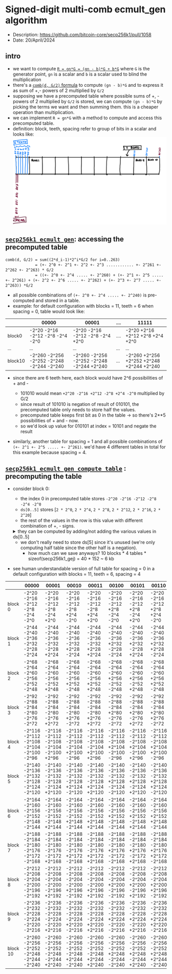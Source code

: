 # Signed-digit multi-comb ecmult_gen algorithm
- Description: https://github.com/bitcoin-core/secp256k1/pull/1058
- Date: 20/April/2024

## intro

- we want to compute [`R = gn*G = (gn - b)*G + b*G`](https://github.com/bitcoin-core/secp256k1/blob/4c341f89ab704205a89b5c5d404ed60f381f7c48/src/ecmult_gen_impl.h#L68) where `G` is the generator point, `gn` is a scalar and `b` is a scalar used to blind the multiplication
- there's a [`comb(d, G/2)` formula](https://github.com/bitcoin-core/secp256k1/blob/4c341f89ab704205a89b5c5d404ed60f381f7c48/src/ecmult_gen_impl.h#L95) to compute `(gn - b)*G` and to express it as sum of +,- powers of 2 multiplied by `G/2`
- supposing we have a precomputed table where possible sums of +, - powers of 2 multiplied by `G/2` is stored,
we can compute `(gn - b)*G` by picking the terms we want and then summing them. this is a cheaper operation than multiplication.
- we can implement `R = gn*G` with a method to compute and access this precomputed table.
- definition: block, teeth, spacing refer to group of bits in a scalar and looks like:
![block, teeth, spacing](./images/sdmc/sdmc_bts.jpg)
## [`secp256k1_ecmult_gen`](https://github.com/bitcoin-core/secp256k1/blob/4c341f89ab704205a89b5c5d404ed60f381f7c48/src/ecmult_gen_impl.h#L54): accessing the precomputed table

```
comb(d, G/2) = sum((2*d_i-1)*2^i*G/2 for i=0..263)
             = (+- 2^0 +- 2^1 +- 2^2 +- 2^3 ............ +- 2^261 +- 2^262 +- 2^263) * G/2
             = ((+- 2^0 +- 2^4 ..... +- 2^260) + (+- 2^1 +- 2^5 ..... +- 2^261) + (+- 2^2 +- 2^6 ..... +- 2^262) + (+- 2^3 +- 2^7 ..... +- 2^263)) *G/2
```
- all possible combinations of `(+- 2^0 +- 2^4 ..... +- 2^240)` is pre-computed and stored in a table.
- example: for default configuration with blocks = 11, teeth = 6 when spacing = 0, table would look like:

|         | 00000					                                | 00001					                                | ....	 | 11111                                     |
|---------|-------------------------------------------|-------------------------------------------|-------|-------------------------------------------|
| block0  | -2^20 -2^16 -2^12 -2^8 -2^4 -2^0          | -2^20 -2^16 -2^12 -2^8 -2^4 +2^0	         | ....	 | -2^20 +2^16 +2^12 +2^8 +2^4 +2^0          |
| ...     | ...                                       | ...                                       | ...   | ...                                       |
| block10 | -2^260 -2^256 -2^252 -2^248 -2^244 -2^240 | -2^260 -2^256 -2^252 -2^248 -2^244 +2^240 | ...   | -2^260 +2^256 +2^252 +2^248 +2^244 +2^240 |

- since there are 6 teeth here, each block would have 2^6 possibilities of + and -
  - 101010 would mean `+2^20 -2^16 +2^12 -2^8 +2^4 -2^0` multiplied by G/2
  - since result of 101010 is negation of result of 010101, the precomputed table only needs to store half the values.
  - precomputed table keeps first bit as 0 in the table -> so there's 2**5 possibilities of + and - now.
  - so we'd look up value for 010101 at index = 10101 and negate the result
  
- similarly, another table for spacing = 1 and all possible combinations of `(+- 2^1 +- 2^5 ..... +- 2^261)`. we'd have 4 different tables in total for this example because spacing = 4.

## [`secp256k1_ecmult_gen_compute_table`](https://github.com/bitcoin-core/secp256k1/blob/4c341f89ab704205a89b5c5d404ed60f381f7c48/src/ecmult_gen_compute_table_impl.h#L17) : precomputing the table

- consider block 0:
  - the index 0 in precomputed table stores `-2^20 -2^16 -2^12 -2^8 -2^4 -2^0`
  - `ds[0..5]` stores [`2 * 2^0`,  `2 * 2^4`, `2 * 2^8`, `2 * 2^12`, `2 * 2^16`, `2 * 2^20`]
  - the rest of the values in the row is this value with different combination of +, - signs.
  <details><summary>they can be computed by adding/not adding the various values in ds[0..5]</summary>

  ```
  ds[0] = 2  * (2 ^ (block * teeth * spacing)) * gen/2
  ds[1] = 2  * (2 ^ (block * teeth * spacing)) * (2 ^ spacing) * gen/2
  ds[2] = 2  * (2 ^ (block * teeth * spacing)) * (2 ^ 2*spacing) gen/2
  ds[3] = 2  * (2 ^ (block * teeth * spacing)) * (2 ^ 3*spacing) gen/2
  ds[4] = 2  * (2 ^ (block * teeth * spacing)) * (2 ^ 4*spacing) gen/2
  ds[5] = 2  * (2 ^ (block * teeth * spacing)) * (2 ^ 5*spacing) gen/2
  
  vs[0] = - (2 ^ (block * teeth * spacing))
  - (2 ^ (block * teeth * spacing)) * (2 ^ spacing)
  - (2 ^ (block * teeth * spacing)) * (2 ^ 2*spacing)
  - (2 ^ (block * teeth * spacing)) * (2 ^ 3*spacing)
  ...
  - (2 ^ (block * teeth * spacing)) * (2 ^ (teeth-3)*spacing)
  - (2 ^ (block * teeth * spacing)) * (2 ^ (teeth-2)*spacing)
  - (2 ^ (block * teeth * spacing)) * (2 ^ (teeth-1)*spacing)
  
  vs[1] = vs[0] + ds[0]
  vs[1] = + (2 ^ (block * teeth * spacing))
  - (2 ^ (block * teeth * spacing)) * (2 ^ spacing)
  - (2 ^ (block * teeth * spacing)) * (2 ^ 2*spacing)
  - (2 ^ (block * teeth * spacing)) * (2 ^ 3*spacing)
  ...
  - (2 ^ (block * teeth * spacing)) * (2 ^ (teeth-3)*spacing)
  - (2 ^ (block * teeth * spacing)) * (2 ^ (teeth-2)*spacing)
  - (2 ^ (block * teeth * spacing)) * (2 ^ (teeth-1)*spacing)
  
  vs[2] = vs[0] + ds[1]
  vs[2] = - (2 ^ (block * teeth * spacing))
  + (2 ^ (block * teeth * spacing)) * (2 ^ spacing)
  - (2 ^ (block * teeth * spacing)) * (2 ^ 2*spacing)
  - (2 ^ (block * teeth * spacing)) * (2 ^ 3*spacing)
  ...
  - (2 ^ (block * teeth * spacing)) * (2 ^ (teeth-3)*spacing)
  - (2 ^ (block * teeth * spacing)) * (2 ^ (teeth-2)*spacing)
  - (2 ^ (block * teeth * spacing)) * (2 ^ (teeth-1)*spacing)
  ```
  ![table construction](./images/sdmc/sdmc_table.jpg)
    </details>

  - we don't really need to store ds[5] since it's unused (we're only computing half table since the other half is a negation).
    - how much can we save anyways? 10 blocks * 4 tables * sizeof(secp256k1_gej) = 40 * 152 ~ 6 kb
- see human understandable version of full table for spacing = 0 in a default configuration with blocks = 11, teeth = 6, spacing = 4


|          | 00000                                     | 00001                                     | 00010                                     | 00011                                     | 00100                                     | 00101                                     | 00110                                     | 00111                                     | 01000                                     | 01001                                     | 01010                                     | 01011                                     | 01100                                     | 01101                                     | 01110                                     | 01111                                     | 10000                                     | 10001                                     | 10010                                     | 10011                                     | 10100                                     | 10101                                     | 10110                                     | 10111                                     | 11000                                     | 11001                                     | 11010                                     | 11011                                     | 11100                                     | 11101                                     | 11110                                     | 11111                                     |
|----------|-------------------------------------------|-------------------------------------------|-------------------------------------------|-------------------------------------------|-------------------------------------------|-------------------------------------------|-------------------------------------------|-------------------------------------------|-------------------------------------------|-------------------------------------------|-------------------------------------------|-------------------------------------------|-------------------------------------------|-------------------------------------------|-------------------------------------------|-------------------------------------------|-------------------------------------------|-------------------------------------------|-------------------------------------------|-------------------------------------------|-------------------------------------------|-------------------------------------------|-------------------------------------------|-------------------------------------------|-------------------------------------------|-------------------------------------------|-------------------------------------------|-------------------------------------------|-------------------------------------------|-------------------------------------------|-------------------------------------------|-------------------------------------------|
| block 0  | -2^20 -2^16 -2^12 -2^8 -2^4 -2^0          | -2^20 -2^16 -2^12 -2^8 -2^4 +2^0          | -2^20 -2^16 -2^12 -2^8 +2^4 -2^0          | -2^20 -2^16 -2^12 -2^8 +2^4 +2^0          | -2^20 -2^16 -2^12 +2^8 -2^4 -2^0          | -2^20 -2^16 -2^12 +2^8 -2^4 +2^0          | -2^20 -2^16 -2^12 +2^8 +2^4 -2^0          | -2^20 -2^16 -2^12 +2^8 +2^4 +2^0          | -2^20 -2^16 +2^12 -2^8 -2^4 -2^0          | -2^20 -2^16 +2^12 -2^8 -2^4 +2^0          | -2^20 -2^16 +2^12 -2^8 +2^4 -2^0          | -2^20 -2^16 +2^12 -2^8 +2^4 +2^0          | -2^20 -2^16 +2^12 +2^8 -2^4 -2^0          | -2^20 -2^16 +2^12 +2^8 -2^4 +2^0          | -2^20 -2^16 +2^12 +2^8 +2^4 -2^0          | -2^20 -2^16 +2^12 +2^8 +2^4 +2^0          | -2^20 +2^16 -2^12 -2^8 -2^4 -2^0          | -2^20 +2^16 -2^12 -2^8 -2^4 +2^0          | -2^20 +2^16 -2^12 -2^8 +2^4 -2^0          | -2^20 +2^16 -2^12 -2^8 +2^4 +2^0          | -2^20 +2^16 -2^12 +2^8 -2^4 -2^0          | -2^20 +2^16 -2^12 +2^8 -2^4 +2^0          | -2^20 +2^16 -2^12 +2^8 +2^4 -2^0          | -2^20 +2^16 -2^12 +2^8 +2^4 +2^0          | -2^20 +2^16 +2^12 -2^8 -2^4 -2^0          | -2^20 +2^16 +2^12 -2^8 -2^4 +2^0          | -2^20 +2^16 +2^12 -2^8 +2^4 -2^0          | -2^20 +2^16 +2^12 -2^8 +2^4 +2^0          | -2^20 +2^16 +2^12 +2^8 -2^4 -2^0          | -2^20 +2^16 +2^12 +2^8 -2^4 +2^0          | -2^20 +2^16 +2^12 +2^8 +2^4 -2^0          | -2^20 +2^16 +2^12 +2^8 +2^4 +2^0          |
| block 1  | -2^44 -2^40 -2^36 -2^32 -2^28 -2^24       | -2^44 -2^40 -2^36 -2^32 -2^28 +2^24       | -2^44 -2^40 -2^36 -2^32 +2^28 -2^24       | -2^44 -2^40 -2^36 -2^32 +2^28 +2^24       | -2^44 -2^40 -2^36 +2^32 -2^28 -2^24       | -2^44 -2^40 -2^36 +2^32 -2^28 +2^24       | -2^44 -2^40 -2^36 +2^32 +2^28 -2^24       | -2^44 -2^40 -2^36 +2^32 +2^28 +2^24       | -2^44 -2^40 +2^36 -2^32 -2^28 -2^24       | -2^44 -2^40 +2^36 -2^32 -2^28 +2^24       | -2^44 -2^40 +2^36 -2^32 +2^28 -2^24       | -2^44 -2^40 +2^36 -2^32 +2^28 +2^24       | -2^44 -2^40 +2^36 +2^32 -2^28 -2^24       | -2^44 -2^40 +2^36 +2^32 -2^28 +2^24       | -2^44 -2^40 +2^36 +2^32 +2^28 -2^24       | -2^44 -2^40 +2^36 +2^32 +2^28 +2^24       | -2^44 +2^40 -2^36 -2^32 -2^28 -2^24       | -2^44 +2^40 -2^36 -2^32 -2^28 +2^24       | -2^44 +2^40 -2^36 -2^32 +2^28 -2^24       | -2^44 +2^40 -2^36 -2^32 +2^28 +2^24       | -2^44 +2^40 -2^36 +2^32 -2^28 -2^24       | -2^44 +2^40 -2^36 +2^32 -2^28 +2^24       | -2^44 +2^40 -2^36 +2^32 +2^28 -2^24       | -2^44 +2^40 -2^36 +2^32 +2^28 +2^24       | -2^44 +2^40 +2^36 -2^32 -2^28 -2^24       | -2^44 +2^40 +2^36 -2^32 -2^28 +2^24       | -2^44 +2^40 +2^36 -2^32 +2^28 -2^24       | -2^44 +2^40 +2^36 -2^32 +2^28 +2^24       | -2^44 +2^40 +2^36 +2^32 -2^28 -2^24       | -2^44 +2^40 +2^36 +2^32 -2^28 +2^24       | -2^44 +2^40 +2^36 +2^32 +2^28 -2^24       | -2^44 +2^40 +2^36 +2^32 +2^28 +2^24       |
| block 2  | -2^68 -2^64 -2^60 -2^56 -2^52 -2^48       | -2^68 -2^64 -2^60 -2^56 -2^52 +2^48       | -2^68 -2^64 -2^60 -2^56 +2^52 -2^48       | -2^68 -2^64 -2^60 -2^56 +2^52 +2^48       | -2^68 -2^64 -2^60 +2^56 -2^52 -2^48       | -2^68 -2^64 -2^60 +2^56 -2^52 +2^48       | -2^68 -2^64 -2^60 +2^56 +2^52 -2^48       | -2^68 -2^64 -2^60 +2^56 +2^52 +2^48       | -2^68 -2^64 +2^60 -2^56 -2^52 -2^48       | -2^68 -2^64 +2^60 -2^56 -2^52 +2^48       | -2^68 -2^64 +2^60 -2^56 +2^52 -2^48       | -2^68 -2^64 +2^60 -2^56 +2^52 +2^48       | -2^68 -2^64 +2^60 +2^56 -2^52 -2^48       | -2^68 -2^64 +2^60 +2^56 -2^52 +2^48       | -2^68 -2^64 +2^60 +2^56 +2^52 -2^48       | -2^68 -2^64 +2^60 +2^56 +2^52 +2^48       | -2^68 +2^64 -2^60 -2^56 -2^52 -2^48       | -2^68 +2^64 -2^60 -2^56 -2^52 +2^48       | -2^68 +2^64 -2^60 -2^56 +2^52 -2^48       | -2^68 +2^64 -2^60 -2^56 +2^52 +2^48       | -2^68 +2^64 -2^60 +2^56 -2^52 -2^48       | -2^68 +2^64 -2^60 +2^56 -2^52 +2^48       | -2^68 +2^64 -2^60 +2^56 +2^52 -2^48       | -2^68 +2^64 -2^60 +2^56 +2^52 +2^48       | -2^68 +2^64 +2^60 -2^56 -2^52 -2^48       | -2^68 +2^64 +2^60 -2^56 -2^52 +2^48       | -2^68 +2^64 +2^60 -2^56 +2^52 -2^48       | -2^68 +2^64 +2^60 -2^56 +2^52 +2^48       | -2^68 +2^64 +2^60 +2^56 -2^52 -2^48       | -2^68 +2^64 +2^60 +2^56 -2^52 +2^48       | -2^68 +2^64 +2^60 +2^56 +2^52 -2^48       | -2^68 +2^64 +2^60 +2^56 +2^52 +2^48       |
| block 3  | -2^92 -2^88 -2^84 -2^80 -2^76 -2^72       | -2^92 -2^88 -2^84 -2^80 -2^76 +2^72       | -2^92 -2^88 -2^84 -2^80 +2^76 -2^72       | -2^92 -2^88 -2^84 -2^80 +2^76 +2^72       | -2^92 -2^88 -2^84 +2^80 -2^76 -2^72       | -2^92 -2^88 -2^84 +2^80 -2^76 +2^72       | -2^92 -2^88 -2^84 +2^80 +2^76 -2^72       | -2^92 -2^88 -2^84 +2^80 +2^76 +2^72       | -2^92 -2^88 +2^84 -2^80 -2^76 -2^72       | -2^92 -2^88 +2^84 -2^80 -2^76 +2^72       | -2^92 -2^88 +2^84 -2^80 +2^76 -2^72       | -2^92 -2^88 +2^84 -2^80 +2^76 +2^72       | -2^92 -2^88 +2^84 +2^80 -2^76 -2^72       | -2^92 -2^88 +2^84 +2^80 -2^76 +2^72       | -2^92 -2^88 +2^84 +2^80 +2^76 -2^72       | -2^92 -2^88 +2^84 +2^80 +2^76 +2^72       | -2^92 +2^88 -2^84 -2^80 -2^76 -2^72       | -2^92 +2^88 -2^84 -2^80 -2^76 +2^72       | -2^92 +2^88 -2^84 -2^80 +2^76 -2^72       | -2^92 +2^88 -2^84 -2^80 +2^76 +2^72       | -2^92 +2^88 -2^84 +2^80 -2^76 -2^72       | -2^92 +2^88 -2^84 +2^80 -2^76 +2^72       | -2^92 +2^88 -2^84 +2^80 +2^76 -2^72       | -2^92 +2^88 -2^84 +2^80 +2^76 +2^72       | -2^92 +2^88 +2^84 -2^80 -2^76 -2^72       | -2^92 +2^88 +2^84 -2^80 -2^76 +2^72       | -2^92 +2^88 +2^84 -2^80 +2^76 -2^72       | -2^92 +2^88 +2^84 -2^80 +2^76 +2^72       | -2^92 +2^88 +2^84 +2^80 -2^76 -2^72       | -2^92 +2^88 +2^84 +2^80 -2^76 +2^72       | -2^92 +2^88 +2^84 +2^80 +2^76 -2^72       | -2^92 +2^88 +2^84 +2^80 +2^76 +2^72       |
| block 4  | -2^116 -2^112 -2^108 -2^104 -2^100 -2^96  | -2^116 -2^112 -2^108 -2^104 -2^100 +2^96  | -2^116 -2^112 -2^108 -2^104 +2^100 -2^96  | -2^116 -2^112 -2^108 -2^104 +2^100 +2^96  | -2^116 -2^112 -2^108 +2^104 -2^100 -2^96  | -2^116 -2^112 -2^108 +2^104 -2^100 +2^96  | -2^116 -2^112 -2^108 +2^104 +2^100 -2^96  | -2^116 -2^112 -2^108 +2^104 +2^100 +2^96  | -2^116 -2^112 +2^108 -2^104 -2^100 -2^96  | -2^116 -2^112 +2^108 -2^104 -2^100 +2^96  | -2^116 -2^112 +2^108 -2^104 +2^100 -2^96  | -2^116 -2^112 +2^108 -2^104 +2^100 +2^96  | -2^116 -2^112 +2^108 +2^104 -2^100 -2^96  | -2^116 -2^112 +2^108 +2^104 -2^100 +2^96  | -2^116 -2^112 +2^108 +2^104 +2^100 -2^96  | -2^116 -2^112 +2^108 +2^104 +2^100 +2^96  | -2^116 +2^112 -2^108 -2^104 -2^100 -2^96  | -2^116 +2^112 -2^108 -2^104 -2^100 +2^96  | -2^116 +2^112 -2^108 -2^104 +2^100 -2^96  | -2^116 +2^112 -2^108 -2^104 +2^100 +2^96  | -2^116 +2^112 -2^108 +2^104 -2^100 -2^96  | -2^116 +2^112 -2^108 +2^104 -2^100 +2^96  | -2^116 +2^112 -2^108 +2^104 +2^100 -2^96  | -2^116 +2^112 -2^108 +2^104 +2^100 +2^96  | -2^116 +2^112 +2^108 -2^104 -2^100 -2^96  | -2^116 +2^112 +2^108 -2^104 -2^100 +2^96  | -2^116 +2^112 +2^108 -2^104 +2^100 -2^96  | -2^116 +2^112 +2^108 -2^104 +2^100 +2^96  | -2^116 +2^112 +2^108 +2^104 -2^100 -2^96  | -2^116 +2^112 +2^108 +2^104 -2^100 +2^96  | -2^116 +2^112 +2^108 +2^104 +2^100 -2^96  | -2^116 +2^112 +2^108 +2^104 +2^100 +2^96  |
| block 5  | -2^140 -2^136 -2^132 -2^128 -2^124 -2^120 | -2^140 -2^136 -2^132 -2^128 -2^124 +2^120 | -2^140 -2^136 -2^132 -2^128 +2^124 -2^120 | -2^140 -2^136 -2^132 -2^128 +2^124 +2^120 | -2^140 -2^136 -2^132 +2^128 -2^124 -2^120 | -2^140 -2^136 -2^132 +2^128 -2^124 +2^120 | -2^140 -2^136 -2^132 +2^128 +2^124 -2^120 | -2^140 -2^136 -2^132 +2^128 +2^124 +2^120 | -2^140 -2^136 +2^132 -2^128 -2^124 -2^120 | -2^140 -2^136 +2^132 -2^128 -2^124 +2^120 | -2^140 -2^136 +2^132 -2^128 +2^124 -2^120 | -2^140 -2^136 +2^132 -2^128 +2^124 +2^120 | -2^140 -2^136 +2^132 +2^128 -2^124 -2^120 | -2^140 -2^136 +2^132 +2^128 -2^124 +2^120 | -2^140 -2^136 +2^132 +2^128 +2^124 -2^120 | -2^140 -2^136 +2^132 +2^128 +2^124 +2^120 | -2^140 +2^136 -2^132 -2^128 -2^124 -2^120 | -2^140 +2^136 -2^132 -2^128 -2^124 +2^120 | -2^140 +2^136 -2^132 -2^128 +2^124 -2^120 | -2^140 +2^136 -2^132 -2^128 +2^124 +2^120 | -2^140 +2^136 -2^132 +2^128 -2^124 -2^120 | -2^140 +2^136 -2^132 +2^128 -2^124 +2^120 | -2^140 +2^136 -2^132 +2^128 +2^124 -2^120 | -2^140 +2^136 -2^132 +2^128 +2^124 +2^120 | -2^140 +2^136 +2^132 -2^128 -2^124 -2^120 | -2^140 +2^136 +2^132 -2^128 -2^124 +2^120 | -2^140 +2^136 +2^132 -2^128 +2^124 -2^120 | -2^140 +2^136 +2^132 -2^128 +2^124 +2^120 | -2^140 +2^136 +2^132 +2^128 -2^124 -2^120 | -2^140 +2^136 +2^132 +2^128 -2^124 +2^120 | -2^140 +2^136 +2^132 +2^128 +2^124 -2^120 | -2^140 +2^136 +2^132 +2^128 +2^124 +2^120 |
| block 6  | -2^164 -2^160 -2^156 -2^152 -2^148 -2^144 | -2^164 -2^160 -2^156 -2^152 -2^148 +2^144 | -2^164 -2^160 -2^156 -2^152 +2^148 -2^144 | -2^164 -2^160 -2^156 -2^152 +2^148 +2^144 | -2^164 -2^160 -2^156 +2^152 -2^148 -2^144 | -2^164 -2^160 -2^156 +2^152 -2^148 +2^144 | -2^164 -2^160 -2^156 +2^152 +2^148 -2^144 | -2^164 -2^160 -2^156 +2^152 +2^148 +2^144 | -2^164 -2^160 +2^156 -2^152 -2^148 -2^144 | -2^164 -2^160 +2^156 -2^152 -2^148 +2^144 | -2^164 -2^160 +2^156 -2^152 +2^148 -2^144 | -2^164 -2^160 +2^156 -2^152 +2^148 +2^144 | -2^164 -2^160 +2^156 +2^152 -2^148 -2^144 | -2^164 -2^160 +2^156 +2^152 -2^148 +2^144 | -2^164 -2^160 +2^156 +2^152 +2^148 -2^144 | -2^164 -2^160 +2^156 +2^152 +2^148 +2^144 | -2^164 +2^160 -2^156 -2^152 -2^148 -2^144 | -2^164 +2^160 -2^156 -2^152 -2^148 +2^144 | -2^164 +2^160 -2^156 -2^152 +2^148 -2^144 | -2^164 +2^160 -2^156 -2^152 +2^148 +2^144 | -2^164 +2^160 -2^156 +2^152 -2^148 -2^144 | -2^164 +2^160 -2^156 +2^152 -2^148 +2^144 | -2^164 +2^160 -2^156 +2^152 +2^148 -2^144 | -2^164 +2^160 -2^156 +2^152 +2^148 +2^144 | -2^164 +2^160 +2^156 -2^152 -2^148 -2^144 | -2^164 +2^160 +2^156 -2^152 -2^148 +2^144 | -2^164 +2^160 +2^156 -2^152 +2^148 -2^144 | -2^164 +2^160 +2^156 -2^152 +2^148 +2^144 | -2^164 +2^160 +2^156 +2^152 -2^148 -2^144 | -2^164 +2^160 +2^156 +2^152 -2^148 +2^144 | -2^164 +2^160 +2^156 +2^152 +2^148 -2^144 | -2^164 +2^160 +2^156 +2^152 +2^148 +2^144 |
| block 7  | -2^188 -2^184 -2^180 -2^176 -2^172 -2^168 | -2^188 -2^184 -2^180 -2^176 -2^172 +2^168 | -2^188 -2^184 -2^180 -2^176 +2^172 -2^168 | -2^188 -2^184 -2^180 -2^176 +2^172 +2^168 | -2^188 -2^184 -2^180 +2^176 -2^172 -2^168 | -2^188 -2^184 -2^180 +2^176 -2^172 +2^168 | -2^188 -2^184 -2^180 +2^176 +2^172 -2^168 | -2^188 -2^184 -2^180 +2^176 +2^172 +2^168 | -2^188 -2^184 +2^180 -2^176 -2^172 -2^168 | -2^188 -2^184 +2^180 -2^176 -2^172 +2^168 | -2^188 -2^184 +2^180 -2^176 +2^172 -2^168 | -2^188 -2^184 +2^180 -2^176 +2^172 +2^168 | -2^188 -2^184 +2^180 +2^176 -2^172 -2^168 | -2^188 -2^184 +2^180 +2^176 -2^172 +2^168 | -2^188 -2^184 +2^180 +2^176 +2^172 -2^168 | -2^188 -2^184 +2^180 +2^176 +2^172 +2^168 | -2^188 +2^184 -2^180 -2^176 -2^172 -2^168 | -2^188 +2^184 -2^180 -2^176 -2^172 +2^168 | -2^188 +2^184 -2^180 -2^176 +2^172 -2^168 | -2^188 +2^184 -2^180 -2^176 +2^172 +2^168 | -2^188 +2^184 -2^180 +2^176 -2^172 -2^168 | -2^188 +2^184 -2^180 +2^176 -2^172 +2^168 | -2^188 +2^184 -2^180 +2^176 +2^172 -2^168 | -2^188 +2^184 -2^180 +2^176 +2^172 +2^168 | -2^188 +2^184 +2^180 -2^176 -2^172 -2^168 | -2^188 +2^184 +2^180 -2^176 -2^172 +2^168 | -2^188 +2^184 +2^180 -2^176 +2^172 -2^168 | -2^188 +2^184 +2^180 -2^176 +2^172 +2^168 | -2^188 +2^184 +2^180 +2^176 -2^172 -2^168 | -2^188 +2^184 +2^180 +2^176 -2^172 +2^168 | -2^188 +2^184 +2^180 +2^176 +2^172 -2^168 | -2^188 +2^184 +2^180 +2^176 +2^172 +2^168 |
| block 8  | -2^212 -2^208 -2^204 -2^200 -2^196 -2^192 | -2^212 -2^208 -2^204 -2^200 -2^196 +2^192 | -2^212 -2^208 -2^204 -2^200 +2^196 -2^192 | -2^212 -2^208 -2^204 -2^200 +2^196 +2^192 | -2^212 -2^208 -2^204 +2^200 -2^196 -2^192 | -2^212 -2^208 -2^204 +2^200 -2^196 +2^192 | -2^212 -2^208 -2^204 +2^200 +2^196 -2^192 | -2^212 -2^208 -2^204 +2^200 +2^196 +2^192 | -2^212 -2^208 +2^204 -2^200 -2^196 -2^192 | -2^212 -2^208 +2^204 -2^200 -2^196 +2^192 | -2^212 -2^208 +2^204 -2^200 +2^196 -2^192 | -2^212 -2^208 +2^204 -2^200 +2^196 +2^192 | -2^212 -2^208 +2^204 +2^200 -2^196 -2^192 | -2^212 -2^208 +2^204 +2^200 -2^196 +2^192 | -2^212 -2^208 +2^204 +2^200 +2^196 -2^192 | -2^212 -2^208 +2^204 +2^200 +2^196 +2^192 | -2^212 +2^208 -2^204 -2^200 -2^196 -2^192 | -2^212 +2^208 -2^204 -2^200 -2^196 +2^192 | -2^212 +2^208 -2^204 -2^200 +2^196 -2^192 | -2^212 +2^208 -2^204 -2^200 +2^196 +2^192 | -2^212 +2^208 -2^204 +2^200 -2^196 -2^192 | -2^212 +2^208 -2^204 +2^200 -2^196 +2^192 | -2^212 +2^208 -2^204 +2^200 +2^196 -2^192 | -2^212 +2^208 -2^204 +2^200 +2^196 +2^192 | -2^212 +2^208 +2^204 -2^200 -2^196 -2^192 | -2^212 +2^208 +2^204 -2^200 -2^196 +2^192 | -2^212 +2^208 +2^204 -2^200 +2^196 -2^192 | -2^212 +2^208 +2^204 -2^200 +2^196 +2^192 | -2^212 +2^208 +2^204 +2^200 -2^196 -2^192 | -2^212 +2^208 +2^204 +2^200 -2^196 +2^192 | -2^212 +2^208 +2^204 +2^200 +2^196 -2^192 | -2^212 +2^208 +2^204 +2^200 +2^196 +2^192 |
| block 9  | -2^236 -2^232 -2^228 -2^224 -2^220 -2^216 | -2^236 -2^232 -2^228 -2^224 -2^220 +2^216 | -2^236 -2^232 -2^228 -2^224 +2^220 -2^216 | -2^236 -2^232 -2^228 -2^224 +2^220 +2^216 | -2^236 -2^232 -2^228 +2^224 -2^220 -2^216 | -2^236 -2^232 -2^228 +2^224 -2^220 +2^216 | -2^236 -2^232 -2^228 +2^224 +2^220 -2^216 | -2^236 -2^232 -2^228 +2^224 +2^220 +2^216 | -2^236 -2^232 +2^228 -2^224 -2^220 -2^216 | -2^236 -2^232 +2^228 -2^224 -2^220 +2^216 | -2^236 -2^232 +2^228 -2^224 +2^220 -2^216 | -2^236 -2^232 +2^228 -2^224 +2^220 +2^216 | -2^236 -2^232 +2^228 +2^224 -2^220 -2^216 | -2^236 -2^232 +2^228 +2^224 -2^220 +2^216 | -2^236 -2^232 +2^228 +2^224 +2^220 -2^216 | -2^236 -2^232 +2^228 +2^224 +2^220 +2^216 | -2^236 +2^232 -2^228 -2^224 -2^220 -2^216 | -2^236 +2^232 -2^228 -2^224 -2^220 +2^216 | -2^236 +2^232 -2^228 -2^224 +2^220 -2^216 | -2^236 +2^232 -2^228 -2^224 +2^220 +2^216 | -2^236 +2^232 -2^228 +2^224 -2^220 -2^216 | -2^236 +2^232 -2^228 +2^224 -2^220 +2^216 | -2^236 +2^232 -2^228 +2^224 +2^220 -2^216 | -2^236 +2^232 -2^228 +2^224 +2^220 +2^216 | -2^236 +2^232 +2^228 -2^224 -2^220 -2^216 | -2^236 +2^232 +2^228 -2^224 -2^220 +2^216 | -2^236 +2^232 +2^228 -2^224 +2^220 -2^216 | -2^236 +2^232 +2^228 -2^224 +2^220 +2^216 | -2^236 +2^232 +2^228 +2^224 -2^220 -2^216 | -2^236 +2^232 +2^228 +2^224 -2^220 +2^216 | -2^236 +2^232 +2^228 +2^224 +2^220 -2^216 | -2^236 +2^232 +2^228 +2^224 +2^220 +2^216 |
| block 10 | -2^260 -2^256 -2^252 -2^248 -2^244 -2^240 | -2^260 -2^256 -2^252 -2^248 -2^244 +2^240 | -2^260 -2^256 -2^252 -2^248 +2^244 -2^240 | -2^260 -2^256 -2^252 -2^248 +2^244 +2^240 | -2^260 -2^256 -2^252 +2^248 -2^244 -2^240 | -2^260 -2^256 -2^252 +2^248 -2^244 +2^240 | -2^260 -2^256 -2^252 +2^248 +2^244 -2^240 | -2^260 -2^256 -2^252 +2^248 +2^244 +2^240 | -2^260 -2^256 +2^252 -2^248 -2^244 -2^240 | -2^260 -2^256 +2^252 -2^248 -2^244 +2^240 | -2^260 -2^256 +2^252 -2^248 +2^244 -2^240 | -2^260 -2^256 +2^252 -2^248 +2^244 +2^240 | -2^260 -2^256 +2^252 +2^248 -2^244 -2^240 | -2^260 -2^256 +2^252 +2^248 -2^244 +2^240 | -2^260 -2^256 +2^252 +2^248 +2^244 -2^240 | -2^260 -2^256 +2^252 +2^248 +2^244 +2^240 | -2^260 +2^256 -2^252 -2^248 -2^244 -2^240 | -2^260 +2^256 -2^252 -2^248 -2^244 +2^240 | -2^260 +2^256 -2^252 -2^248 +2^244 -2^240 | -2^260 +2^256 -2^252 -2^248 +2^244 +2^240 | -2^260 +2^256 -2^252 +2^248 -2^244 -2^240 | -2^260 +2^256 -2^252 +2^248 -2^244 +2^240 | -2^260 +2^256 -2^252 +2^248 +2^244 -2^240 | -2^260 +2^256 -2^252 +2^248 +2^244 +2^240 | -2^260 +2^256 +2^252 -2^248 -2^244 -2^240 | -2^260 +2^256 +2^252 -2^248 -2^244 +2^240 | -2^260 +2^256 +2^252 -2^248 +2^244 -2^240 | -2^260 +2^256 +2^252 -2^248 +2^244 +2^240 | -2^260 +2^256 +2^252 +2^248 -2^244 -2^240 | -2^260 +2^256 +2^252 +2^248 -2^244 +2^240 | -2^260 +2^256 +2^252 +2^248 +2^244 -2^240 | -2^260 +2^256 +2^252 +2^248 +2^244 +2^240 |



